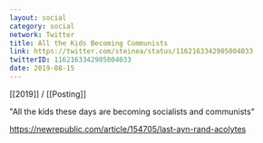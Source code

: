 ```yaml
---
layout: social
category: social
network: Twitter
title: All the Kids Becoming Communists
link: https://twitter.com/steinea/status/1162163342905004033
twitterID: 1162163342905004033
date: 2019-08-15
---
```


[[2019]] / [[Posting]]

"All the kids these days are becoming socialists and communists"

<https://newrepublic.com/article/154705/last-ayn-rand-acolytes>
